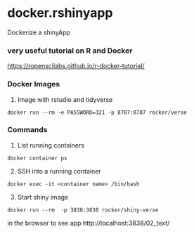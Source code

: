 # docker.rshinyapp
Dockerize a shinyApp 

### very useful tutorial on R and Docker 
https://ropenscilabs.github.io/r-docker-tutorial/

### Docker Images 

1. Image with rstudio and tidyverse 

```
docker run --rm -e PASSWORD=321 -p 8787:8787 rocker/verse
```

### Commands

1. List running containers

```
docker container ps
```

2. SSH into a running container 

```
docker exec -it <container name> /bin/bash
```
  
3. Start shiny image

```
docker run --rm  -p 3838:3838 rocker/shiny-verse
```

in the browser to see app http://localhost:3838/02_text/


